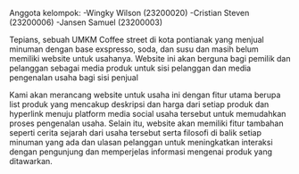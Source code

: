Anggota kelompok:
-Wingky Wilson    (23200020)
-Cristian Steven  (23200006)
-Jansen Samuel    (23200003)

Tepians, sebuah UMKM Coffee street di kota pontianak yang menjual minuman dengan base exspresso, soda, dan susu dan masih belum memiliki website untuk usahanya.
Website ini akan berguna bagi pemilik dan pelanggan sebagai media produk untuk sisi pelanggan dan media pengenalan usaha bagi sisi penjual

Kami akan merancang website untuk usaha ini dengan fitur utama berupa list produk yang mencakup deskripsi dan harga dari setiap produk dan hyperlink menuju
platform media social usaha tersebut untuk memudahkan proses pengenalan usaha. Selain itu, website akan memiliki fitur tambahan seperti cerita sejarah dari
usaha tersebut serta filosofi di balik setiap minuman yang ada dan ulasan pelanggan untuk meningkatkan interaksi dengan pengunjung dan memperjelas informasi
mengenai produk yang ditawarkan.


